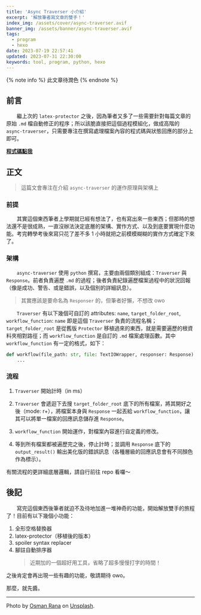 ```yaml
---
title: 'Async Traverser 小介紹'
excerpt: '解放筆者寫文章的雙手！'
index_img: /assets/cover/async-traverser.avif
banner_img: /assets/banner/async-traverser.avif
tags:
  - program
  - hexo
date: 2023-07-19 22:57:41
updated: 2023-07-31 22:30:00
keywords: tool, program, python, hexo
---
```


<!-- Latex Protector: Remove "@" before use -->
<!--lp:skip-all-->
<!--@lp:skip-some-->

<!-- EMSP Replacer: Auto replacement of double full-width white-space with &emsp;&emsp; -->

<!-- Spoiler Replacer: Replace ||text||  with {% spoiler text %} -->
<!--sprp:skip-all-->

<!-- Footnote Reposer: Auto repositioning of all the footnotes in post -->
<!--ft:skip-all-->

{% note info %}
此文章待潤色
{% endnote %}

## 前言

&emsp;&emsp;繼上次的 `latex-protector` 之後，因為筆者又多了一些需要針對每篇文章的原始 `.md` 檔自動修正的程序；所以該脆直接把這個過程模組化，做成高階的 `async-traverser`，只需要專注在撰寫處理檔案內容的程式碼與狀態回應的部分上即可。

[**程式碼點我**][async_traverser_url]

## 正文

> 這篇文會專注在介紹 `async-traverser` 的運作原理與架構上

### 前提

&emsp;&emsp;其實這個東西筆者上學期就已經有想法了，也有寫出來一些東西；但那時的想法還不是很成熟，一直沒辦法決定底層的架構、實作方式、以及到底要實現什麼功能。考完轉學考後來寫只花了差不多 1 小時就把之前模模糊糊的實作方式確定下來了。

### 架構

&emsp;&emsp;`async-traverser` 使用 `python` 撰寫，主要由兩個類別組成：`Traverser` 與 `Response`。前者負責遍歷 `.md` 的過程；後者負責紀錄遍歷檔案過程中的狀況回報（像是成功、警告、或是錯誤，以及個別的詳細訊息）。

> 其實應該是要命名為 `Responser` 的，但筆者好懶，不想改 owo

&emsp;&emsp;`Traverser` 有以下幾個可自訂的 attributes: `name`, `target_folder_root`, `workflow_function`: `name` 即是這個 `Traverser` 負責的流程名稱；`target_folder_root` 是從舊版 `Protector` 移植過來的東西，就是需要遍歷的根資料夾相對路徑；而 `workflow_function` 是自訂的 `.md` 檔案處理函數。其中 `workflow_function` 有一定的格式，如下：

```py
def workflow(file_path: str, file: TextIOWrapper, responser: Response):
    ...
```

### 流程

1. `Traverser` 開始計時（in ms）

2. `Traverser` 會遞迴下去搜 `target_folder_root` 底下的所有檔案，將其開好之後（mode: r+），將檔案本身與 `Response` 一起丟給 `workflow_function`，讓其可以將單一檔案的回應訊息儲存進 `Response`。

3. `workflow_function` 開始運作，對檔案內容進行自定義的修改。

4. 等到所有檔案都被遍歷完之後，停止計時；並調用 `Response` 底下的 `output_result()` 輸出美化版的錯誤訊息（各種層級的回應訊息會有不同顏色作為標示）。

有關流程的更詳細底層邏輯，請自行前往 repo 看囉～

## 後記

&emsp;&emsp;寫完這個東西後筆者就迫不及待地加進一堆神奇的功能，開始解放雙手的旅程了！目前有以下幾個小功能：

1. 全形空格替換器
2. latex-protector（移植後的版本）
3. spoiler syntax replacer
4. 腳註自動排序器
	> 近期加的一個超好用工具，省略了超多慢慢打字的時間！

之後肯定會再出現一些有趣的功能，敬請期待 owo。

那麼，就先醬。

---

Photo by [Osman Rana][Osman_Rana] on [Unsplash][unsplash].


[async_traverser_url]: https://github.com/phantom0174/phantom0174.github.io/tree/master/utils/traverse/async_traverser
[Osman_Rana]: https://unsplash.com/@osmanrana?utm_source=unsplash&utm_medium=referral&utm_content=creditCopyText
[unsplash]: https://unsplash.com/photos/G7VN8NadjO0?utm_source=unsplash&utm_medium=referral&utm_content=creditCopyText
